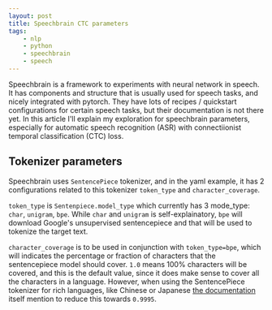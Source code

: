 ```yaml
---
layout: post
title: Speechbrain CTC parameters
tags:
    - nlp
    - python
    - speechbrain
    - speech
---
```

Speechbrain is a framework to experiments with neural network in speech. It has components and structure that is usually used for speech tasks, and nicely integrated with pytorch. They have lots of recipes / quickstart configurations for certain speech tasks, but their documentation is not there yet. In this article I'll explain my exploration for speechbrain parameters, especially for automatic speech recognition (ASR) with connectiionist temporal classification (CTC) loss. 

## Tokenizer parameters
Speechbrain uses `SentencePiece` tokenizer, and in the yaml example, it has 2 configurations related to this tokenizer `token_type` and `character_coverage`.

`token_type` is `Sentenpiece.model_type` which currently has 3 mode_type: `char`, `unigram`, `bpe`. While `char` and `unigram` is self-explainatory, `bpe` will download Google's unsupervised sentencepiece and that will be used to tokenize the target text. 


`character_coverage` is to be used in conjunction with `token_type=bpe`, which will indicates the percentage or fraction of characters that the sentencepiece model should cover. `1.0` means 100% characters will be covered, and this is the default value, since it does make sense to cover all the characters in a language. However, when using the SentencePiece tokenizer for rich languages, like Chinese or Japanese [the documentation](https://github.com/google/sentencepiece) itself mention to reduce this towards `0.9995`.